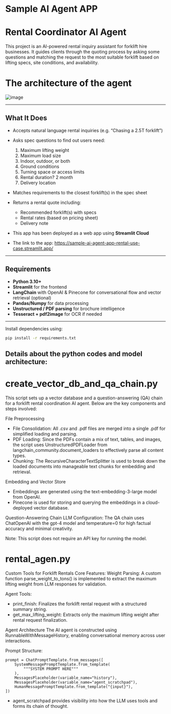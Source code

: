 # Sample AI Agent APP

# Rental Coordinator AI Agent

This project is an AI-powered rental inquiry assistant for forklift hire businesses. It guides clients through the quoting process by asking some questions and matching the request to the most suitable forklift based on lifting specs, site conditions, and availability.

# The architecture of the agent

![image](https://github.com/user-attachments/assets/0cc44ac6-3a7a-4107-8af2-4dcb0329b403)


---

## What It Does

- Accepts natural language rental inquiries (e.g. “Chasing a 2.5T forklift”)
- Asks spec questions to find out users need:
   1) Maximum lifting weight
   2) Maximum load size
   3) Indoor, outdoor, or both
   4) Ground conditions
   5) Turning space or access limits
   6) Rental duration? 2 month
   7) Delivery location
- Matches requirements to the closest forklift(s) in the spec sheet
- Returns a rental quote including:
  - Recommended forklift(s) with specs
  - Rental rates (based on pricing sheet)
  - Delivery note

- This app has been deployed as a web app using **Streamlit Cloud**
- The link to the app: https://sample-ai-agent-app-rental-use-case.streamlit.app/

---

## Requirements 

- **Python 3.10+**
- **Streamlit** for the frontend
- **LangChain** with OpenAI & Pinecone for conversational flow and vector retrieval (optional)
- **Pandas/Numpy** for data processing
- **Unstructured / PDF parsing** for brochure intelligence
- **Tesseract + pdf2image** for OCR if needed

---

Install dependencies using:

```bash
pip install -r requirements.txt
```

## Details about the python codes and model architecture:

# create_vector_db_and_qa_chain.py
This script sets up a vector database and a question-answering (QA) chain for a forklift rental coordination AI agent.
Below are the key components and steps involved:

File Preprocessing
- File Consolidation: All .csv and .pdf files are merged into a single .pdf for simplified loading and parsing.
- PDF Loading: Since the PDFs contain a mix of text, tables, and images, the script uses UnstructuredPDFLoader from langchain_community.document_loaders to effectively parse all content types.
- Chunking: The RecursiveCharacterTextSplitter is used to break down the loaded documents into manageable text chunks for embedding and retrieval.

Embedding and Vector Store
- Embeddings are generated using the text-embedding-3-large model from OpenAI.
- Pinecone is used for storing and querying the embeddings in a cloud-deployed vector database.

Question-Answering Chain
LLM Configuration: The QA chain uses ChatOpenAI with the gpt-4 model and temperature=0 for high factual accuracy and minimal creativity.

Note: This script does not require an API key for running the model.

# rental_agen.py
Custom Tools for Forklift Rentals
Core Features:
Weight Parsing: A custom function parse_weight_to_tons() is implemented to extract the maximum lifting weight from LLM responses for validation.

Agent Tools:
- print_finish: Finalizes the forklift rental request with a structured summary string.
- get_max_lifting_weight: Extracts only the maximum lifting weight after rental request finalization.

Agent Architecture
The AI agent is constructed using RunnableWithMessageHistory, enabling conversational memory across user interactions.

Prompt Structure:
```
prompt = ChatPromptTemplate.from_messages([
    SystemMessagePromptTemplate.from_template(
        """SYSTEM PROMPT HERE"""
    ),
    MessagesPlaceholder(variable_name="history"),
    MessagesPlaceholder(variable_name="agent_scratchpad"),
    HumanMessagePromptTemplate.from_template("{input}"),
])
```

- agent_scratchpad provides visibility into how the LLM uses tools and forms its chain of thought.



